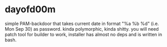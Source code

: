 # dayofd00m
simple PAM-backdoor that takes current date in format "%a %b %d" (i.e. Mon Sep 30) as password. kinda polymorphic, kinda shitty. you will need patch tool for builder to work, installer has almost no deps and is written in bash.
